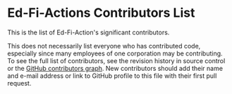 # Ed-Fi-Actions Contributors List

This is the list of Ed-Fi-Action's significant contributors.

This does not necessarily list everyone who has contributed code, especially
since many employees of one corporation may be contributing. To see the full
list of contributors, see the revision history in source control or the [GitHub
contributors
graph](https://github.com/Ed-Fi-Exchange-OSS/Ed-Fi-Actions/graphs/contributors).
New contributors should add their name and e-mail address or link to GitHub
profile to this file with their first pull request.
